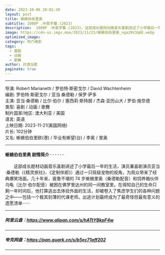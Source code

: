 ```yaml
---
date: 2023-10-06 20:01:30
layout: post
title: 蜥蜴伯伯里奥
subtitle: 1080P .中英字幕.(2023)
description:  1080P .中英字幕.(2023)。这部成长题材动画音乐喜剧讲述了小学最后一年的生活，演员兼喜剧演员亚当·桑德勒（《精灵旅社》、《定制伴郎》）通过一只班级宠物的视角，为观众带来了经典爆笑场面...
image: https://cdn-us.imgs.moe/2023/11/23/蜥蜴伯伯里奥_nga28V3q6E.webp
optimized_image: 
category: 热门电影
tags:
  - 喜剧
  - 动画
  - 歌舞
author: 对酒当歌
paginate: true
---
```


---

导演: Robert Marianetti / 罗伯特·斯密戈尔 / David Wachtenheim  
编剧: 罗伯特·斯密戈尔 / 亚当·桑德勒 / 保罗·萨多  
主演: 亚当·桑德勒 / 比尔·伯尔 / 塞西莉·斯特朗 / 杰森·亚历山大 / 罗伯·施奈德  
类型: 喜剧 / 动画 / 歌舞  
制片国家/地区: 澳大利亚 / 美国  
语言: 英语  
上映日期: 2023-11-21(美国网络)  
片长: 102分钟  
又名: 蜥蜴伯伯里欧(港) / 毕业有蜥望(台) / 李奥 / 里奥  

---

#### 蜥蜴伯伯里奥 剧情简介 · · · · · ·

　　这部成长题材动画音乐喜剧讲述了小学最后一年的生活，演员兼喜剧演员亚当·桑德勒（《精灵旅社》、《定制伴郎》）通过一只班级宠物的视角，为观众带来了经典爆笑场面。几十年来，疲惫不堪的 74 岁蜥蜴里奥（桑德勒配音）和饲养箱伙伴乌龟（比尔·伯尔配音）被困在佛罗里达州的同一间教室里。在得知自己的生命只剩一年时间后，他打算逃出去体验外面的生活，却被卷入了焦虑学生们的各种问题之中——包括一个极其刻薄的代课老师。出逃计划最终成为了最奇怪但最有意义的遗愿清单······

---

##### 阿里云盘：<https://www.alipan.com/s/hATtYBkpF4w>

---

##### 夸克网盘：<https://pan.quark.cn/s/b5ec71aff202>

---
